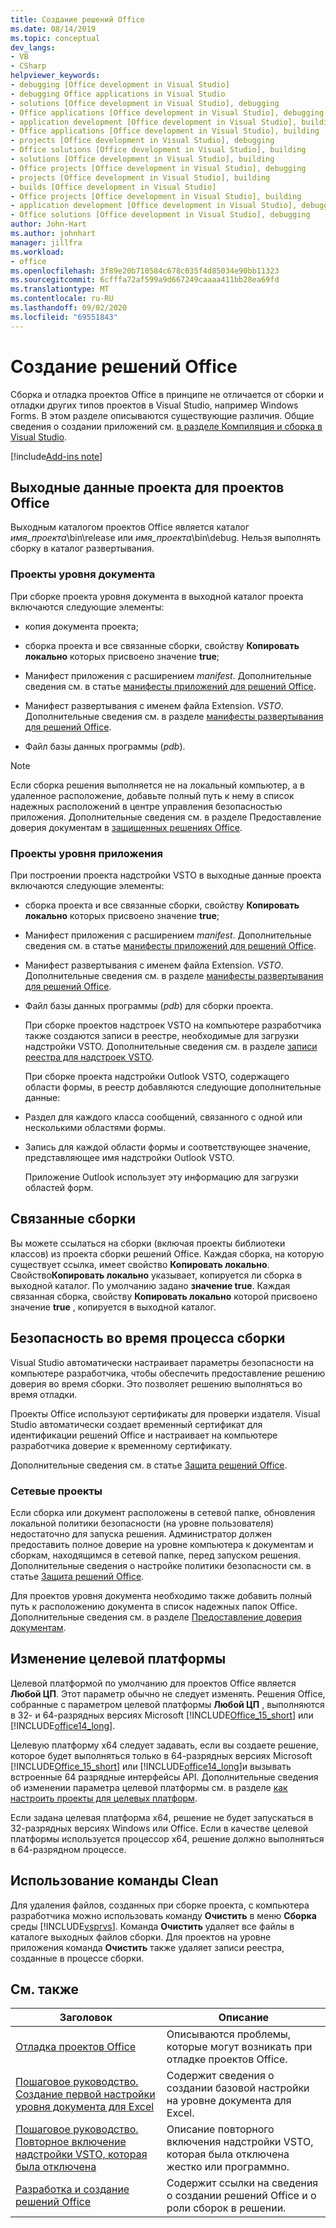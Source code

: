 ```yaml
---
title: Создание решений Office
ms.date: 08/14/2019
ms.topic: conceptual
dev_langs:
- VB
- CSharp
helpviewer_keywords:
- debugging [Office development in Visual Studio]
- debugging Office applications in Visual Studio
- solutions [Office development in Visual Studio], debugging
- Office applications [Office development in Visual Studio], debugging
- application development [Office development in Visual Studio], building
- Office applications [Office development in Visual Studio], building
- projects [Office development in Visual Studio], debugging
- Office solutions [Office development in Visual Studio], building
- solutions [Office development in Visual Studio], building
- Office projects [Office development in Visual Studio], debugging
- projects [Office development in Visual Studio], building
- builds [Office development in Visual Studio]
- Office projects [Office development in Visual Studio], building
- application development [Office development in Visual Studio], debugging
- Office solutions [Office development in Visual Studio], debugging
author: John-Hart
ms.author: johnhart
manager: jillfra
ms.workload:
- office
ms.openlocfilehash: 3f89e20b710584c678c035f4d85034e90bb11323
ms.sourcegitcommit: 6cfffa72af599a9d667249caaaa411bb28ea69fd
ms.translationtype: MT
ms.contentlocale: ru-RU
ms.lasthandoff: 09/02/2020
ms.locfileid: "69551843"
---
```

# <a name="build-office-solutions"></a>Создание решений Office
  Сборка и отладка проектов Office в принципе не отличается от сборки и отладки других типов проектов в Visual Studio, например Windows Forms. В этом разделе описываются существующие различия. Общие сведения о создании приложений см. [в разделе Компиляция и сборка в Visual Studio](../ide/compiling-and-building-in-visual-studio.md).

[!include[Add-ins note](includes/addinsnote.md)]

## <a name="project-output-for-office-projects"></a>Выходные данные проекта для проектов Office
 Выходным каталогом проектов Office является каталог *имя_проекта*\bin\release или *имя_проекта*\bin\debug. Нельзя выполнять сборку в каталог развертывания.

### <a name="document-level-projects"></a>Проекты уровня документа
 При сборке проекта уровня документа в выходной каталог проекта включаются следующие элементы:

- копия документа проекта;

- сборка проекта и все связанные сборки, свойству **Копировать локально** которых присвоено значение **true**;

- Манифест приложения с расширением *manifest*. Дополнительные сведения см. в статье [манифесты приложений для решений Office](../vsto/application-manifests-for-office-solutions.md).

- Манифест развертывания с именем файла Extension. *VSTO*. Дополнительные сведения см. в разделе [манифесты развертывания для решений Office](../vsto/deployment-manifests-for-office-solutions.md).

- Файл базы данных программы (*pdb*).

> [!NOTE]
> Если сборка решения выполняется не на локальный компьютер, а в удаленное расположение, добавьте полный путь к нему в список надежных расположений в центре управления безопасностью приложения. Дополнительные сведения см. в разделе Предоставление доверия документам в [защищенных решениях Office](../vsto/securing-office-solutions.md).

### <a name="application-level-projects"></a>Проекты уровня приложения
 При построении проекта надстройки VSTO в выходные данные проекта включаются следующие элементы:

- сборка проекта и все связанные сборки, свойству **Копировать локально** которых присвоено значение **true**;

- Манифест приложения с расширением *manifest*. Дополнительные сведения см. в статье [манифесты приложений для решений Office](../vsto/application-manifests-for-office-solutions.md).

- Манифест развертывания с именем файла Extension. *VSTO*. Дополнительные сведения см. в разделе [манифесты развертывания для решений Office](../vsto/deployment-manifests-for-office-solutions.md).

- Файл базы данных программы (*pdb*) для сборки проекта.

  При сборке проектов надстроек VSTO на компьютере разработчика также создаются записи в реестре, необходимые для загрузки надстройки VSTO. Дополнительные сведения см. в разделе [записи реестра для надстроек VSTO](../vsto/registry-entries-for-vsto-add-ins.md).

  При сборке проекта надстройки Outlook VSTO, содержащего области формы, в реестр добавляются следующие дополнительные данные:

- Раздел для каждого класса сообщений, связанного с одной или несколькими областями формы.

- Запись для каждой области формы и соответствующее значение, представляющее имя надстройки Outlook VSTO.

  Приложение Outlook использует эту информацию для загрузки областей форм.

## <a name="referenced-assemblies"></a>Связанные сборки
 Вы можете ссылаться на сборки (включая проекты библиотеки классов) из проекта сборки решений Office. Каждая сборка, на которую существует ссылка, имеет свойство **Копировать локально**. Свойство**Копировать локально** указывает, копируется ли сборка в выходной каталог. По умолчанию задано **значение true**. Каждая связанная сборка, свойству **Копировать локально** которой присвоено значение **true** , копируется в выходной каталог.

## <a name="security-during-the-build-process"></a>Безопасность во время процесса сборки
 Visual Studio автоматически настраивает параметры безопасности на компьютере разработчика, чтобы обеспечить предоставление решению доверия во время сборки. Это позволяет решению выполняться во время отладки.

 Проекты Office используют сертификаты для проверки издателя. Visual Studio автоматически создает временный сертификат для идентификации решений Office и настраивает на компьютере разработчика доверие к временному сертификату.

 Дополнительные сведения см. в статье [Защита решений Office](../vsto/securing-office-solutions.md).

### <a name="network-projects"></a>Сетевые проекты
 Если сборка или документ расположены в сетевой папке, обновления локальной политики безопасности (на уровне пользователя) недостаточно для запуска решения. Администратор должен предоставить полное доверие на уровне компьютера к документам и сборкам, находящимся в сетевой папке, перед запуском решения. Дополнительные сведения о настройке политики безопасности см. в статье [Защита решений Office](../vsto/securing-office-solutions.md).

 Для проектов уровня документа необходимо также добавить полный путь к расположению документа в список надежных папок Office. Дополнительные сведения см. в разделе [Предоставление доверия документам](../vsto/granting-trust-to-documents.md).

## <a name="change-the-platform-target"></a>Изменение целевой платформы
 Целевой платформой по умолчанию для проектов Office является **Любой ЦП**. Этот параметр обычно не следует изменять. Решения Office, собранные с параметром целевой платформы **Любой ЦП** , выполняются в 32- и 64-разрядных версиях Microsoft [!INCLUDE[Office_15_short](../vsto/includes/office-15-short-md.md)] или [!INCLUDE[office14_long](../vsto/includes/office14-long-md.md)].

 Целевую платформу x64 следует задавать, если вы создаете решение, которое будет выполняться только в 64-разрядных версиях Microsoft [!INCLUDE[Office_15_short](../vsto/includes/office-15-short-md.md)] или [!INCLUDE[office14_long](../vsto/includes/office14-long-md.md)]и вызывать встроенные 64 разрядные интерфейсы API. Дополнительные сведения об изменении параметра целевой платформы см. в разделе [как настроить проекты для целевых платформ](../ide/how-to-configure-projects-to-target-platforms.md).

 Если задана целевая платформа x64, решение не будет запускаться в 32-разрядных версиях Windows или Office. Если в качестве целевой платформы используется процессор x64, решение должно выполняться в 64-разрядном процессе.

## <a name="use-the-clean-command"></a>Использование команды Clean
 Для удаления файлов, созданных при сборке проекта, с компьютера разработчика можно использовать команду **Очистить** в меню **Сборка** среды [!INCLUDE[vsprvs](../sharepoint/includes/vsprvs-md.md)]. Команда **Очистить** удаляет все файлы в каталоге выходных файлов сборки. Для проектов на уровне приложения команда **Очистить** также удаляет записи реестра, созданные в процессе сборки.

## <a name="related-topics"></a>См. также

|Заголовок|Описание|
|-----------|-----------------|
|[Отладка проектов Office](../vsto/debugging-office-projects.md)|Описываются проблемы, которые могут возникать при отладке проектов Office.|
|[Пошаговое руководство. Создание первой настройки уровня документа для Excel](../vsto/walkthrough-creating-your-first-document-level-customization-for-excel.md)|Содержит сведения о создании базовой настройки на уровне документа для Excel.|
|[Пошаговое руководство. Повторное включение надстройки VSTO, которая была отключена](../vsto/how-to-re-enable-a-vsto-add-in-that-has-been-disabled.md)|Описание повторного включения надстройки VSTO, которая была отключена жестко или программно.|
|[Разработка и создание решений Office](../vsto/designing-and-creating-office-solutions.md)|Содержит ссылки на сведения о создании решений Office и о роли сборок в решении.|